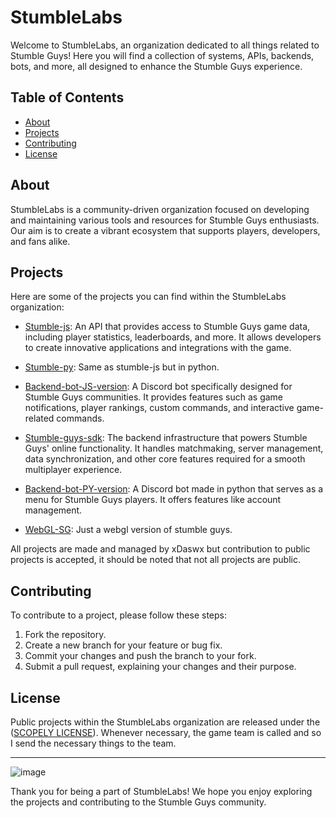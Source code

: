 # StumbleLabs

Welcome to StumbleLabs, an organization dedicated to all things related to Stumble Guys! Here you will find a collection of systems, APIs, backends, bots, and more, all designed to enhance the Stumble Guys experience.

## Table of Contents

- [About](#about)
- [Projects](#projects)
- [Contributing](#contributing)
- [License](#license)

## About

StumbleLabs is a community-driven organization focused on developing and maintaining various tools and resources for Stumble Guys enthusiasts. Our aim is to create a vibrant ecosystem that supports players, developers, and fans alike.

## Projects

Here are some of the projects you can find within the StumbleLabs organization:
- [Stumble-js](https://github.com/StumbleLabs/stumble-js): An API that provides access to Stumble Guys game data, including player statistics, leaderboards, and more. It allows developers to create innovative applications and integrations with the game.

- [Stumble-py](https://github.com/StumbleLabs/stumble-py): Same as stumble-js but in python.

- [Backend-bot-JS-version](https://github.com/StumbleLabs/Backend-dcbot-js): A Discord bot specifically designed for Stumble Guys communities. It provides features such as game notifications, player rankings, custom commands, and interactive game-related commands.

- [Stumble-guys-sdk](https://github.com/StumbleLabs/stumble-guys-sdk): The backend infrastructure that powers Stumble Guys' online functionality. It handles matchmaking, server management, data synchronization, and other core features required for a smooth multiplayer experience.

- [Backend-bot-PY-version](https://github.com/StumbleLabs/Backend-dcbot-py): A Discord bot made in python that serves as a menu for Stumble Guys players. It offers features like account management.

- [WebGL-SG](https://github.com/StumbleLabs/WebGL-Unity-WebSERVER): Just a webgl version of stumble guys.

All projects are made and managed by xDaswx but contribution to public projects is accepted, it should be noted that not all projects are public.

## Contributing

To contribute to a project, please follow these steps:

1. Fork the repository.
2. Create a new branch for your feature or bug fix.
3. Commit your changes and push the branch to your fork.
4. Submit a pull request, explaining your changes and their purpose.

## License

Public projects within the StumbleLabs organization are released under the ([SCOPELY LICENSE](https://www.scopely.com/en/legal?id=tos&langSection=en#section-2)).
Whenever necessary, the game team is called and so I send the necessary things to the team.

---
![image](https://github.com/user-attachments/assets/30c34d5f-1975-4e52-8bde-bc29704cf9cc)

Thank you for being a part of StumbleLabs! We hope you enjoy exploring the projects and contributing to the Stumble Guys community.
